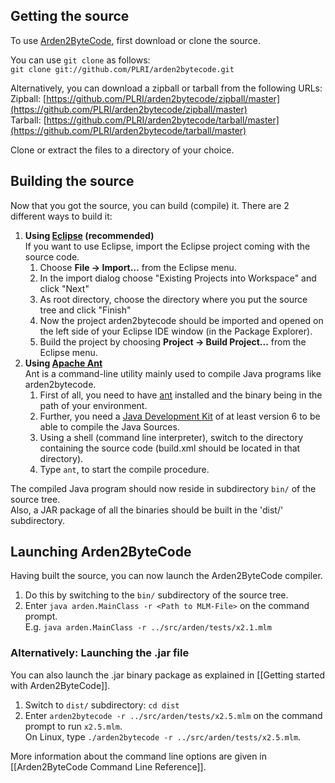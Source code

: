 ## Getting the source
To use [Arden2ByteCode](https://github.com/PLRI/arden2bytecode), first download or clone the source.

You can use `git clone` as follows:  
`git clone git://github.com/PLRI/arden2bytecode.git`

Alternatively, you can download a zipball or tarball from the following URLs:  
Zipball: [https://github.com/PLRI/arden2bytecode/zipball/master](https://github.com/PLRI/arden2bytecode/zipball/master)  
Tarball: [https://github.com/PLRI/arden2bytecode/tarball/master](https://github.com/PLRI/arden2bytecode/tarball/master)

Clone or extract the files to a directory of your choice.

## Building the source
Now that you got the source, you can build (compile) it. There are 2 different ways to build it:

1. **Using [Eclipse](http://www.eclipse.org/) (recommended)**  
   If you want to use Eclipse, import the Eclipse project coming with the source code.  
   1. Choose **File -> Import...** from the Eclipse menu.
   1. In the import dialog choose "Existing Projects into Workspace" and click "Next"
   1. As root directory, choose the directory where you put the source tree and click "Finish"
   1. Now the project arden2bytecode should be imported and opened on the left side of your Eclipse IDE window (in the Package Explorer).
   1. Build the project by choosing **Project -> Build Project...** from the Eclipse menu.
1. **Using [Apache Ant](http://ant.apache.org/)**  
   Ant is a command-line utility mainly used to compile Java programs like arden2bytecode.  
   1. First of all, you need to have [ant](http://ant.apache.org/) installed and the binary being in the path of your environment.
   1. Further, you need a [Java Development Kit](http://www.oracle.com/technetwork/java/javase/downloads/index.html) of at least version 6 to be able to compile the Java Sources.
   1. Using a shell (command line interpreter), switch to the directory containing the source code (build.xml should be located in that directory).
   1. Type `ant`, to start the compile procedure.

The compiled Java program should now reside in subdirectory `bin/` of the source tree.  
Also, a JAR package of all the binaries should be built in the 'dist/' subdirectory.

## Launching Arden2ByteCode
Having built the source, you can now launch the Arden2ByteCode compiler.

1. Do this by switching to the `bin/` subdirectory of the source tree.
1. Enter `java arden.MainClass -r <Path to MLM-File>` on the command prompt.  
   E.g. `java arden.MainClass -r ../src/arden/tests/x2.1.mlm`

### Alternatively: Launching the .jar file
You can also launch the .jar binary package as explained in [[Getting started with Arden2ByteCode]].

1. Switch to `dist/` subdirectory: `cd dist`
1. Enter `arden2bytecode -r ../src/arden/tests/x2.5.mlm` on the command prompt to run `x2.5.mlm`.  
   On Linux, type `./arden2bytecode -r ../src/arden/tests/x2.5.mlm`.

More information about the command line options are given in [[Arden2ByteCode Command Line Reference]].